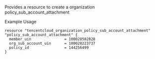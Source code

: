 Provides a resource to create a organization policy_sub_account_attachment

Example Usage

```hcl
resource "tencentcloud_organization_policy_sub_account_attachment" "policy_sub_account_attachment" {
  member_uin               = 100028582828
  org_sub_account_uin      = 100028223737
  policy_id                = 144256499
}
```

